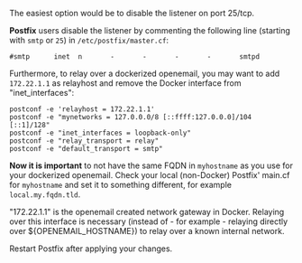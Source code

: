 The easiest option would be to disable the listener on port 25/tcp.

**Postfix** users disable the listener by commenting the following line (starting with `smtp` or `25`) in `/etc/postfix/master.cf`:
```
#smtp      inet  n       -       -       -       -       smtpd
```

Furthermore, to relay over a dockerized openemail, you may want to add `172.22.1.1` as relayhost and remove the Docker interface from "inet_interfaces":

```
postconf -e 'relayhost = 172.22.1.1'
postconf -e "mynetworks = 127.0.0.0/8 [::ffff:127.0.0.0]/104 [::1]/128"
postconf -e "inet_interfaces = loopback-only"
postconf -e "relay_transport = relay"
postconf -e "default_transport = smtp"
```

**Now it is important** to not have the same FQDN in `myhostname` as you use for your dockerized openemail. Check your local (non-Docker) Postfix' main.cf for `myhostname` and set it to something different, for example `local.my.fqdn.tld`.

"172.22.1.1" is the openemail created network gateway in Docker.
Relaying over this interface is necessary (instead of - for example - relaying directly over ${OPENEMAIL_HOSTNAME}) to relay over a known internal network.

Restart Postfix after applying your changes.
